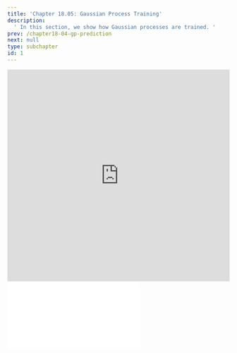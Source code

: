 ```yaml
---
title: 'Chapter 18.05: Gaussian Process Training'
description:
  ' In this section, we show how Gaussian processes are trained. '
prev: /chapter18-04-gp-prediction
next: null
type: subchapter
id: 1
---
```



<!-- Hier jetzt die neuen Links einpflegen -->


<exercise id="1" title="Video Lecture">
<iframe width="100%" height="480" src="https://www.youtube.com/embed/S0GqTy2gLf0" frameborder="0" allow="accelerometer; autoplay; encrypted-media; gyroscope; picture-in-picture" allowfullscreen></iframe>
</exercise>

<exercise id="2" title="Slides">
<object data="pdfs/18/slides-gp-training.pdf" type="application/pdf" style="width:100%;height:480px">
    <embed src="pdfs/18/slides-gp-training.pdf" type="application/pdf" />
</object>
</exercise>

